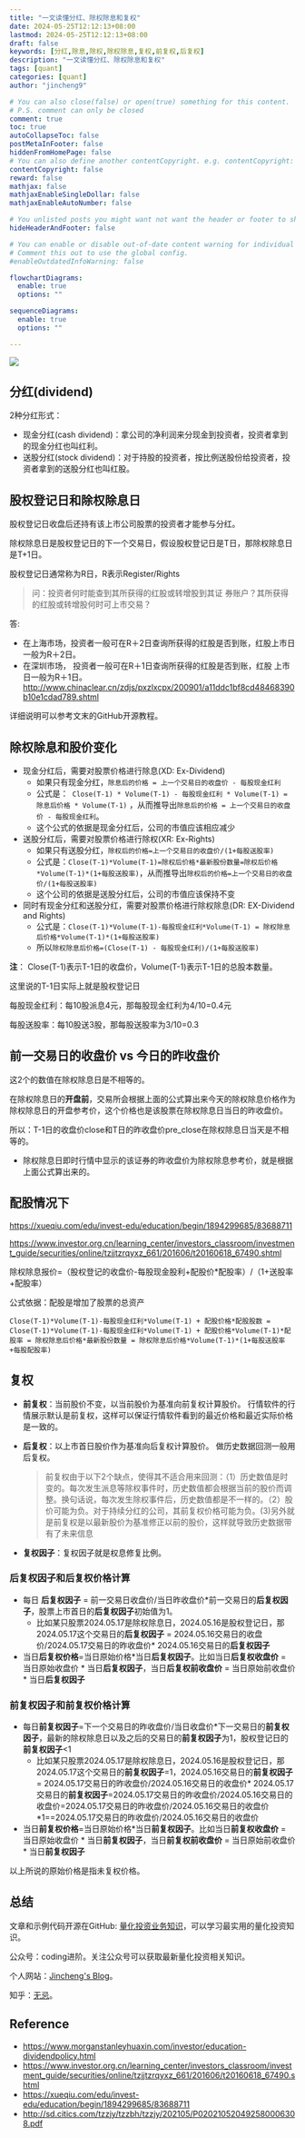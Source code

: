 ```yaml
---
title: "一文读懂分红、除权除息和复权"
date: 2024-05-25T12:12:13+08:00
lastmod: 2024-05-25T12:12:13+08:00
draft: false
keywords: [分红,除息,除权,除权除息,复权,前复权,后复权]
description: "一文读懂分红、除权除息和复权"
tags: [quant]
categories: [quant]
author: "jincheng9"

# You can also close(false) or open(true) something for this content.
# P.S. comment can only be closed
comment: true
toc: true
autoCollapseToc: false
postMetaInFooter: false
hiddenFromHomePage: false
# You can also define another contentCopyright. e.g. contentCopyright: "This is another copyright."
contentCopyright: false
reward: false
mathjax: false
mathjaxEnableSingleDollar: false
mathjaxEnableAutoNumber: false

# You unlisted posts you might want not want the header or footer to show
hideHeaderAndFooter: false

# You can enable or disable out-of-date content warning for individual post.
# Comment this out to use the global config.
#enableOutdatedInfoWarning: false

flowchartDiagrams:
  enable: true
  options: ""

sequenceDiagrams: 
  enable: true
  options: ""

---
```


![](/img/wechat.png)

## 分红(dividend)

2种分红形式：

* 现金分红(cash dividend)：拿公司的净利润来分现金到投资者，投资者拿到的现金分红也叫红利。
* 送股分红(stock dividend)：对于持股的投资者，按比例送股份给投资者，投资者拿到的送股分红也叫红股。



## 股权登记日和除权除息日

股权登记日收盘后还持有该上市公司股票的投资者才能参与分红。

除权除息日是股权登记日的下一个交易日，假设股权登记日是T日，那除权除息日是T+1日。

股权登记日通常称为R日，R表示Register/Rights

>  问：投资者何时能查到其所获得的红股或转增股到其证 券账户？其所获得的红股或转增股何时可上市交易？

答:

* 在上海市场，投资者一般可在R＋2日查询所获得的红股是否到账，红股上市日一般为R＋2日。
* 在深圳市场， 投资者一般可在R＋1日查询所获得的红股是否到账，红股 上市日一般为R＋1日。http://www.chinaclear.cn/zdjs/pxzlxcpx/200901/a11ddc1bf8cd48468390b10e1cdad789.shtml

详细说明可以参考文末的GitHub开源教程。



## 除权除息和股价变化

* 现金分红后，需要对股票价格进行除息(XD: Ex-Dividend)
  * 如果只有现金分红，`除息后的价格 = 上一个交易日的收盘价 - 每股现金红利`
  * 公式是：` Close(T-1) * Volume(T-1) - 每股现金红利 * Volume(T-1) = 除息后价格 * Volume(T-1)` ，从而推导出`除息后的价格 = 上一个交易日的收盘价 - 每股现金红利`。
  * 这个公式的依据是现金分红后，公司的市值应该相应减少
* 送股分红后，需要对股票价格进行除权(XR: Ex-Rights)
  * 如果只有送股分红，`除权后的价格=上一个交易日的收盘价/(1+每股送股率)`
  * 公式是：`Close(T-1)*Volume(T-1)=除权后价格*最新股份数量=除权后价格*Volume(T-1)*(1+每股送股率)`，从而推导出`除权后的价格=上一个交易日的收盘价/(1+每股送股率)`
  * 这个公司的依据是送股分红后，公司的市值应该保持不变
* 同时有现金分红和送股分红，需要对股票价格进行除权除息(DR: EX-Dividend and Rights)
  * 公式是：`Close(T-1)*Volume(T-1)-每股现金红利*Volume(T-1) = 除权除息后价格*Volume(T-1)*(1+每股送股率)`
  * 所以`除权除息后价格=(Close(T-1) - 每股现金红利)/(1+每股送股率)`



**注**： Close(T-1)表示T-1日的收盘价，Volume(T-1)表示T-1日的总股本数量。

这里说的T-1日实际上就是股权登记日

每股现金红利：每10股派息4元，那每股现金红利为4/10=0.4元

每股送股率：每10股送3股，那每股送股率为3/10=0.3



## 前一交易日的收盘价 vs 今日的昨收盘价

这2个的数值在除权除息日是不相等的。

在除权除息日的**开盘前**，交易所会根据上面的公式算出来今天的除权除息价格作为除权除息日的开盘参考价，这个价格也是该股票在除权除息日当日的昨收盘价。

所以：T-1日的收盘价close和T日的昨收盘价pre_close在除权除息日当天是不相等的。

* 除权除息日即时行情中显示的该证券的昨收盘价为除权除息参考价，就是根据上面公式算出来的。

## 配股情况下

https://xueqiu.com/edu/invest-edu/education/begin/1894299685/83688711

https://www.investor.org.cn/learning_center/investors_classroom/investment_guide/securities/online/tzjjtzrqyxz_661/201606/t20160618_67490.shtml

除权除息报价=（股权登记的收盘价-每股现金股利+配股价*配股率）/（1+送股率+配股率）

公式依据：配股是增加了股票的总资产

`Close(T-1)*Volume(T-1)-每股现金红利*Volume(T-1) + 配股价格*配股股数 = Close(T-1)*Volume(T-1)-每股现金红利*Volume(T-1) + 配股价格*Volume(T-1)*配股率 = 除权除息后价格*最新股份数量 = 除权除息后价格*Volume(T-1)*(1+每股送股率+每股配股率)`



## 复权

* **前复权**：当前股价不变，以当前股价为基准向前复权计算股价。 行情软件的行情展示默认是前复权，这样可以保证行情软件看到的最近价格和最近实际价格是一致的。

* **后复权**：以上市首日股价作为基准向后复权计算股价。 做历史数据回测一般用后复权。

  > 前复权由于以下2个缺点，使得其不适合用来回测：（1）历史数值是时变的。每次发生派息等除权事件时，历史数值都会根据当前的股价而调整。换句话说，每次发生除权事件后，历史数值都是不一样的。（2）股价可能为负。对于持续分红的公司，其前复权价格可能为负。(3)另外就是前复权是以最新股价为基准修正以前的股价，这样就导致历史数据带有了未来信息

* **复权因子**：复权因子就是权息修复比例。

### 后复权因子和后复权价格计算

* 每日 **后复权因子** = 前一交易日收盘价/当日昨收盘价*前一交易日的**后复权因子**，股票上市首日的**后复权因子**初始值为1。
  * 比如某只股票2024.05.17是除权除息日，2024.05.16是股权登记日，那2024.05.17这个交易日的**后复权因子** = 2024.05.16交易日的收盘价/2024.05.17交易日的昨收盘价* 2024.05.16交易日的**后复权因子**
* 当日**后复权价格**=当日原始价格*当日**后复权因子**。比如当日**后复权收盘价** = 当日原始收盘价 * 当日**后复权因子**，当日**后复权前收盘价** = 当日原始前收盘价 * 当日**后复权因子**

### 前复权因子和前复权价格计算

* 每日**前复权因子**=下一个交易日的昨收盘价/当日收盘价*下一交易日的**前复权因子**，最新的除权除息日以及之后的交易日的**前复权因子**为1，股权登记日的**前复权因子**<1
  * 比如某只股票2024.05.17是除权除息日，2024.05.16是股权登记日，那2024.05.17这个交易日的**前复权因子**=1，2024.05.16交易日的**前复权因子** = 2024.05.17交易日的昨收盘价/2024.05.16交易日的收盘价* 2024.05.17交易日的**前复权因子**=2024.05.17交易日的昨收盘价/2024.05.16交易日的收盘价=2024.05.17交易日的昨收盘价/2024.05.16交易日的收盘价*1==2024.05.17交易日的昨收盘价/2024.05.16交易日的收盘价
* 当日**前复权价格**=当日原始价格*当日**前复权因子**。比如当日**前复权收盘价** = 当日原始收盘价 * 当日**前复权因子**，当日**前复权前收盘价** = 当日原始前收盘价 * 当日**前复权因子**

以上所说的原始价格是指未复权价格。



## 总结

文章和示例代码开源在GitHub: [量化投资业务知识](https://github.com/jincheng9/finance_tutorial)，可以学习最实用的量化投资知识。

公众号：coding进阶。关注公众号可以获取最新量化投资相关知识。

个人网站：[Jincheng's Blog](https://jincheng9.github.io/)。

知乎：[无忌](https://www.zhihu.com/people/thucuhkwuji)。



## Reference

* https://www.morganstanleyhuaxin.com/investor/education-dividendpolicy.html
* https://www.investor.org.cn/learning_center/investors_classroom/investment_guide/securities/online/tzjjtzrqyxz_661/201606/t20160618_67490.shtml
* https://xueqiu.com/edu/invest-edu/education/begin/1894299685/83688711
* http://sd.citics.com/tzzjy/tzzbh/tzzjy/202105/P020210520492580006308.pdf



